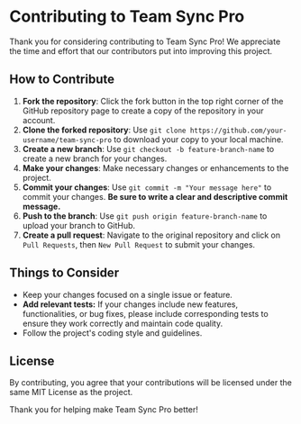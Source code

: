# Contributing to Team Sync Pro

Thank you for considering contributing to Team Sync Pro! We appreciate the time and effort that our contributors put into improving this project.

## How to Contribute
1. **Fork the repository**: Click the fork button in the top right corner of the GitHub repository page to create a copy of the repository in your account.
2. **Clone the forked repository**: Use `git clone https://github.com/your-username/team-sync-pro` to download your copy to your local machine.
3. **Create a new branch**: Use `git checkout -b feature-branch-name` to create a new branch for your changes.
4. **Make your changes**: Make necessary changes or enhancements to the project.
5. **Commit your changes**: Use `git commit -m "Your message here"` to commit your changes. **Be sure to write a clear and descriptive commit message.**
6. **Push to the branch**: Use `git push origin feature-branch-name` to upload your branch to GitHub.
7. **Create a pull request**: Navigate to the original repository and click on `Pull Requests`, then `New Pull Request` to submit your changes.

## Things to Consider
- Keep your changes focused on a single issue or feature.
- **Add relevant tests:** If your changes include new features, functionalities, or bug fixes, please include corresponding tests to ensure they work correctly and maintain code quality.
- Follow the project's coding style and guidelines.

## License
By contributing, you agree that your contributions will be licensed under the same MIT License as the project.

Thank you for helping make Team Sync Pro better!